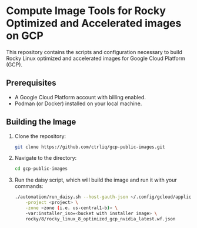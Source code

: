 # Compute Image Tools for Rocky Optimized and Accelerated images on GCP

This repository contains the scripts and configuration necessary to build Rocky Linux optimized and accelerated images for Google Cloud Platform (GCP).

## Prerequisites

* A Google Cloud Platform account with billing enabled.
* Podman (or Docker) installed on your local machine.

## Building the Image

1. Clone the repository:
    ```bash
    git clone https://github.com/ctrliq/gcp-public-images.git
    ```

2. Navigate to the directory:
    ```bash
    cd gcp-public-images
    ```

3. Run the daisy script, which will build the image and run it with your commands:
    ```bash
    ./automation/run_daisy.sh --host-gauth-json ~/.config/gcloud/application_default_credentials.json \
        -project <project> \
        -zone <zone (i.e. us-central1-b)> \
        -var:installer_iso=<bucket with installer image> \
        rocky/8/rocky_linux_8_optimized_gcp_nvidia_latest.wf.json
    ```
